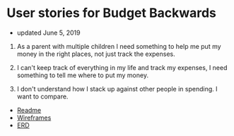 # User stories for Budget Backwards
+ updated June 5, 2019

1. As a parent with multiple children I need something to help me put my money in the right places, not just track the expenses.

1. I can't keep track of everything in my life and track my expenses, I need something to tell me where to put my money. 

1. I don't understand how I stack up against other people in spending. I want to compare.




+ [Readme](https://treypage.github.io/budget-backwards/)
+ [Wireframes](wireframes.md)
+ [ERD](ERD.md)